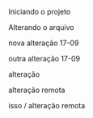 Iniciando o projeto


Alterando o arquivo 


nova alteração 17-09


outra alteração 17-09


alteração

alteração remota

isso / alteração remota 
